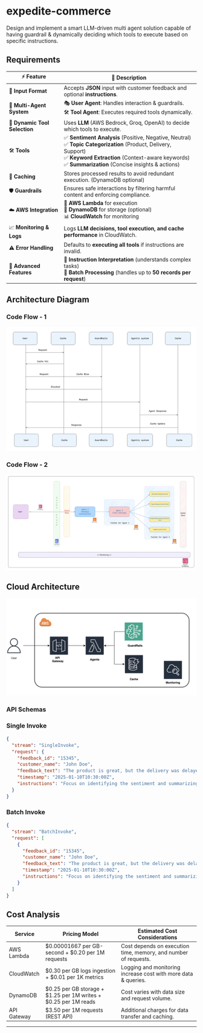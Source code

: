 # expedite-commerce
Design and implement a smart LLM-driven multi agent solution capable of having guardrail & dynamically deciding which tools to execute based on specific instructions.

## Requirements  

| ⚡ Feature | 📌 Description |
|-----------|--------------|
| 📝 **Input Format** | Accepts **JSON** input with customer feedback and optional **instructions**. |
| 🤖 **Multi-Agent System** | 🎭 **User Agent**: Handles interaction & guardrails. <br> 🛠 **Tool Agent**: Executes required tools dynamically. |
| 🔄 **Dynamic Tool Selection** | Uses **LLM** (AWS Bedrock, Groq, OpenAI) to decide which tools to execute. |
| 🛠 **Tools** | ✅ **Sentiment Analysis** (Positive, Negative, Neutral) <br> ✅ **Topic Categorization** (Product, Delivery, Support) <br> ✅ **Keyword Extraction** (Context-aware keywords) <br> ✅ **Summarization** (Concise insights & actions) |
| 💾 **Caching** | Stores processed results to avoid redundant execution. (DynamoDB optional) |
| 🛡 **Guardrails** | Ensures safe interactions by filtering harmful content and enforcing compliance. |
| ☁️ **AWS Integration** | 🚀 **AWS Lambda** for execution <br> 📂 **DynamoDB** for storage (optional) <br> 📊 **CloudWatch** for monitoring |
| 📈 **Monitoring & Logs** | Logs **LLM decisions, tool execution, and cache performance** in CloudWatch. |
| ⚠️ **Error Handling** | Defaults to **executing all tools** if instructions are invalid. |
| 🌟 **Advanced Features** | 🧠 **Instruction Interpretation** (understands complex tasks) <br> 🚀 **Batch Processing** (handles up to **50 records per request**) |


## Architecture Diagram 

### Code Flow - 1
![Architecture Diagram](img/agentflow.png)

### Code Flow - 2
![Architecture Diagram](img/code-flow.png)

## Cloud Architecture
![Architecture Diagram](img/image.png)

### API Schemas


### Single Invoke
```json
{
  "stream": "SingleInvoke",
  "request": {
    "feedback_id": "15345",
    "customer_name": "John Doe",
    "feedback_text": "The product is great, but the delivery was delayed.",
    "timestamp": "2025-01-10T10:30:00Z",
    "instructions": "Focus on identifying the sentiment and summarizing actionable insights."
  }
}
```

### Batch Invoke
```json
{
  "stream": "BatchInvoke",
  "request": [
    {
      "feedback_id": "15345",
      "customer_name": "John Doe",
      "feedback_text": "The product is great, but the delivery was delayed.",
      "timestamp": "2025-01-10T10:30:00Z",
      "instructions": "Focus on identifying the sentiment and summarizing actionable insights."
    }
  ]
}
```

## Cost Analysis
 

| Service       | Pricing Model                                      | Estimated Cost Considerations                          |
|--------------|-------------------------------------------------|-------------------------------------------------------|
| AWS Lambda   | $0.00001667 per GB-second + $0.20 per 1M requests | Cost depends on execution time, memory, and number of requests. |
| CloudWatch   | $0.30 per GB logs ingestion + $0.01 per 1K metrics | Logging and monitoring increase cost with more data & queries. |
| DynamoDB     | $0.25 per GB storage + $1.25 per 1M writes + $0.25 per 1M reads | Cost varies with data size and request volume. |
| API Gateway  | $3.50 per 1M requests (REST API)                  | Additional charges for data transfer and caching. |

---